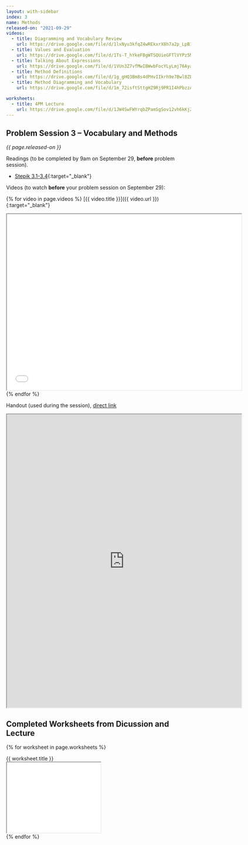 ```yaml
---
layout: with-sidebar
index: 3
name: Methods
released-on: "2021-09-29"
videos:
  - title: Diagramming and Vocabulary Review
    url: https://drive.google.com/file/d/1lxNyu3kfqZ4wREkxrX8h7a2p_LpB1okR
  - title: Values and Evaluation
    url: https://drive.google.com/file/d/1Ts-T_hYkeFBgWTSQUieGFTlVYPz5M1sv
  - title: Talking About Expressions
    url: https://drive.google.com/file/d/1VUn3Z7vfMwIBWwbFocYLyLmj76Aya7vQ
  - title: Method Definitions
    url: https://drive.google.com/file/d/1g_gHQ3Bm8s4dPHvIIkrh9e7Bwl8ZBehw
  - title: Method Diagramming and Vocabulary
    url: https://drive.google.com/file/d/1m_72isftSttgHZ9Rj9PR1I4hPbzzAFyH

worksheets:
  - title: 4PM Lecture
    url: https://drive.google.com/file/d/1JW4SwFWYrqbZPamSgSov12vh6kKjZEbk
---
```


## Problem Session 3 – Vocabulary and Methods

_{{ page.released-on }}_

Readings (to be completed by 9am on September 29, **before** problem session).
- [Stepik 3.1-3.4](https://stepik.org/lesson/559662/step/1?unit=553722){:target="_blank"}

Videos (to watch **before** your problem session on September 29):

{% for video in page.videos %}
[{{ video.title }}]({{ video.url }}){:target="_blank"}

<iframe src="{{ video.url }}/preview" width="640" height="480" allow="autoplay"></iframe>
{% endfor %}

Handout (used during the session), [direct link](https://drive.google.com/file/d/15g4Qipsc8mronHQUY539JEpLQRC5YlXC/preview)

<iframe src="https://drive.google.com/file/d/15g4Qipsc8mronHQUY539JEpLQRC5YlXC/preview" width="640" height="800" allow="autoplay"></iframe>

## Completed Worksheets from Dicussion and Lecture

{% for worksheet in page.worksheets %}
<div class="worksheetBox">
{{ worksheet.title }}
<br>
<iframe src="{{ worksheet.url }}/preview" width="256" height="192" allow="autoplay"></iframe>
</div>
{% endfor %}
